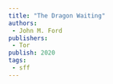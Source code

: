 ```yaml
---
title: "The Dragon Waiting"
authors: 
 - John M. Ford
publishers: 
 - Tor
publish: 2020
tags: 
 - sff
---
```

